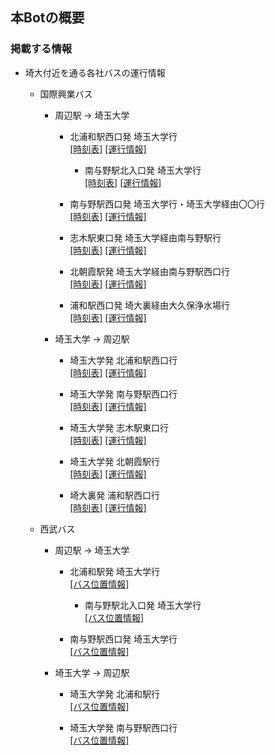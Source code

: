 ## 本Botの概要

### 掲載する情報
* 埼大付近を通る各社バスの運行情報
  * 国際興業バス
    * 周辺駅 → 埼玉大学
      * 北浦和駅西口発 埼玉大学行<br />
        [[時刻表]](https://transfer.navitime.biz/5931bus/pc/diagram/BusDiagram?orvCode=00021176&course=0001000034&stopNo=1&poleId=5)
        [[運行情報]](http://www.kokusaibus.com/blsys/loca?VID=ldt&EID=nt&DSMK=2541&DK=2fd_2c8_kriar2-2fd_2c8_kriatr)

        * 南与野駅北入口発 埼玉大学行<br />
          [[時刻表]](https://transfer.navitime.biz/5931bus/pc/diagram/BusDiagram?orvCode=00021224&course=0001000034&stopNo=6&poleId=1)
          [[運行情報]](http://www.kokusaibus.com/blsys/loca?VID=ldt&EID=nt&DSMK=2482&DK=2di_2gb_kriar2-2di_2gb_kriatr)

      * 南与野駅西口発 埼玉大学行・埼玉大学経由〇〇行<br />
        [[時刻表]](https://transfer.navitime.biz/5931bus/pc/diagram/BusDiagram?orvCode=00021362&course=0001000533&stopNo=1&poleId=1)
        [[運行情報]](http://www.kokusaibus.com/blsys/loca?VID=ldt&EID=nt&DSMK=3333&DK=385_6gj_krib2v-385_6gj_kriau4-385_6gj_kriath-385_6gj_krib34-385_6gj_krib07)

      * 志木駅東口発 埼玉大学経由南与野駅行<br />
        [[時刻表]](https://transfer.navitime.biz/5931bus/pc/diagram/BusDiagram?orvCode=00021278&course=0001000422&stopNo=1&poleId=4)
        [[運行情報]](http://www.kokusaibus.com/blsys/loca?VID=ldt&EID=nt&DSMK=1340&DK=19s_2ho_kriau3-19s_2ho_no-19s_2ho_kriapt)

      * 北朝霞駅発 埼玉大学経由南与野駅西口行<br />
        [[時刻表]](https://transfer.navitime.biz/5931bus/pc/diagram/BusDiagram?orvCode=00021352&course=0001000249&stopNo=1&poleId=2)
        [[運行情報]](http://www.kokusaibus.com/blsys/loca?VID=ldt&EID=nt&DSMK=1422&DK=1ce_6uc_krib06)

      * 浦和駅西口発 埼大裏経由大久保浄水場行<br />
        [[時刻表]](https://transfer.navitime.biz/5931bus/pc/diagram/BusDiagram?orvCode=00021083&course=0001000669&stopNo=1&poleId=2)
        [[運行情報]](http://www.kokusaibus.com/blsys/loca?VID=ldt&EID=nt&DSMK=260&DK=84_254_kriavi-84_254_kriaon-84_254_krib0t-84_254_1cp-84_254_1is-84_254_kriaod)

    * 埼玉大学 → 周辺駅
      * 埼玉大学発 北浦和駅西口行<br />
        [[時刻表]](https://transfer.navitime.biz/5931bus/pc/diagram/BusDiagram?orvCode=00021229&course=0001000470&stopNo=1&poleId=3)
        [[運行情報]](http://www.kokusaibus.com/blsys/loca?VID=ldt&EID=nt&DSMK=15&DK=f_2gi_krib2u-f_2gi_kriau3-f_2gi_kriati-f_2gi_krib26-f_2gi_kriaub-f_2gi_1d0-f_2gi_krib06)

      * 埼玉大学発 南与野駅西口行<br />
        [[時刻表]](https://transfer.navitime.biz/5931bus/pc/diagram/BusDiagram?orvCode=00021229&course=0001000249&stopNo=15&poleId=3)
        [[運行情報]](http://www.kokusaibus.com/blsys/loca?VID=ldt&EID=nt&DSMK=15&DK=f_2gi_krib2u-f_2gi_kriau3-f_2gi_kriati-f_2gi_krib26-f_2gi_kriaub-f_2gi_1d0-f_2gi_krib06)

      * 埼玉大学発 志木駅東口行<br />
        [[時刻表]](https://transfer.navitime.biz/5931bus/pc/diagram/BusDiagram?orvCode=00021229&course=0001000683&stopNo=6&poleId=4)
        [[運行情報]](http://www.kokusaibus.com/blsys/loca?VID=ldt&EID=nt&DSMK=15&DK=f_529_krib2v-f_529_kriau4-f_529_krib34-f_529_krib07)
        
      * 埼玉大学発 北朝霞駅行<br />
        [[時刻表]](https://transfer.navitime.biz/5931bus/pc/diagram/BusDiagram?orvCode=00021229&course=0001000533&stopNo=6&poleId=4)
        [[運行情報]](http://www.kokusaibus.com/blsys/loca?VID=ldt&EID=nt&DSMK=15&DK=f_529_krib2v-f_529_kriau4-f_529_krib34-f_529_krib07)

      * 埼大裏発 浦和駅西口行<br />
        [[時刻表]](https://transfer.navitime.biz/5931bus/pc/diagram/BusDiagram?orvCode=00021185&course=0001000476&stopNo=9&poleId=2)
        [[運行情報]](http://www.kokusaibus.com/blsys/loca?VID=ldt&EID=nt&DSMK=2514&DK=2ei_2cs_1cq-2ei_2cs_kriaoe)

  * 西武バス
    * 周辺駅 → 埼玉大学
      * 北浦和駅発 埼玉大学行<br />
        [[バス位置情報]](https://transfer.navitime.biz/seibubus-dia/pc/location/BusLocationResult?startId=00111628&goalId=00111643)

        * 南与野駅北入口発 埼玉大学行<br />
          [[バス位置情報]](https://transfer.navitime.biz/seibubus-dia/pc/location/BusLocationResult?startId=00111639&goalId=00111643)

      * 南与野駅西口発 埼玉大学行<br />
        [[バス位置情報]](https://transfer.navitime.biz/seibubus-dia/pc/location/BusLocationResult?startId=00111644&goalId=00111643)

    * 埼玉大学 → 周辺駅
      * 埼玉大学発 北浦和駅行<br />
        [[バス位置情報]](https://transfer.navitime.biz/seibubus-dia/pc/location/BusLocationResult?startId=00111643&goalId=00111628)

      * 埼玉大学発 南与野駅西口行<br />
        [[バス位置情報]](https://transfer.navitime.biz/seibubus-dia/pc/location/BusLocationResult?startId=00111643&goalId=00111644)